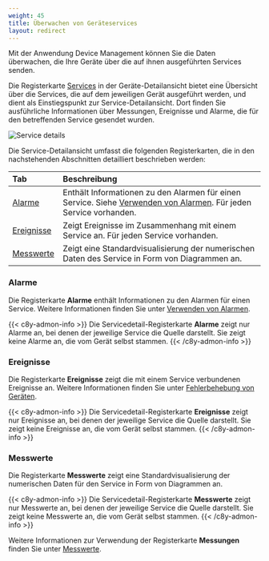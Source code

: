 ```yaml
---
weight: 45
title: Überwachen von Geräteservices
layout: redirect
---
```

Mit der Anwendung Device Management können Sie die Daten überwachen, die Ihre Geräte über die auf ihnen ausgeführten Services senden.

Die Registerkarte [Services](/users-guide/device-management/#services) in der Geräte-Detailansicht bietet eine Übersicht über die Services, die auf dem jeweiligen Gerät ausgeführt werden, und dient als Einstiegspunkt zur Service-Detailansicht.
Dort finden Sie ausführliche Informationen über Messungen, Ereignisse und Alarme, die für den betreffenden Service gesendet wurden.

![Service details](/images/users-guide/DeviceManagement/devmgmt-service-details.png)

Die Service-Detailansicht umfasst die folgenden Registerkarten, die in den nachstehenden Abschnitten detailliert beschrieben werden:
<table>
<thead>
<colgroup>
   <col style="width: 20%;">
   <col style="width: 80%;">
</colgroup><thead>
<tr>
<th align="left">Tab</th>
<th align="left">Beschreibung</th>
</tr>
</thead>
<tbody>
<tr>
<td align="left"><a href="#service-alarms">Alarme</a></td>
<td align="left">Enthält Informationen zu den Alarmen für einen Service. Siehe <a href="#alarm-monitoring">Verwenden von Alarmen</a>. Für jeden Service vorhanden.</td>
</tr>
<td align="left"><a href="#service-events">Ereignisse</a></td>
<td align="left">Zeigt Ereignisse im Zusammenhang mit einem Service an. Für jeden Service vorhanden.</td>
</tr>
<tr>
<td align="left"><a href="#service-measurements">Messwerte</a></td>
<td align="left">Zeigt eine Standardvisualisierung der numerischen Daten des Service in Form von Diagrammen an.</td>
</tr>
</tbody>
</table>

<a name="service-alarms"></a>
### Alarme

Die Registerkarte **Alarme** enthält Informationen zu den Alarmen für einen Service.
Weitere Informationen finden Sie unter [Verwenden von Alarmen](#alarm-monitoring).

{{< c8y-admon-info >}}
Die Servicedetail-Registerkarte **Alarme** zeigt nur Alarme an, bei denen der jeweilige Service die Quelle darstellt. Sie zeigt keine Alarme an, die vom Gerät selbst stammen.
{{< /c8y-admon-info >}}

<a name="service-events"></a>
### Ereignisse

Die Registerkarte **Ereignisse** zeigt die mit einem Service verbundenen Ereignisse an.
Weitere Informationen finden Sie unter [Fehlerbehebung von Geräten](#events-all).

{{< c8y-admon-info >}}
Die Servicedetail-Registerkarte **Ereignisse** zeigt nur Ereignisse an, bei denen der jeweilige Service die Quelle darstellt. Sie zeigt keine Ereignisse an, die vom Gerät selbst stammen.
{{< /c8y-admon-info >}}

<a name="service-measurements"></a>
### Messwerte

Die Registerkarte **Messwerte** zeigt eine Standardvisualisierung der numerischen Daten für den Service in Form von Diagrammen an.

{{< c8y-admon-info >}}
Die Servicedetail-Registerkarte **Messwerte** zeigt nur Messwerte an, bei denen der jeweilige Service die Quelle darstellt. Sie zeigt keine Messwerte an, die vom Gerät selbst stammen.
{{< /c8y-admon-info >}}

Weitere Informationen zur Verwendung der Registerkarte **Messungen** finden Sie unter [Messwerte](#measurements).

